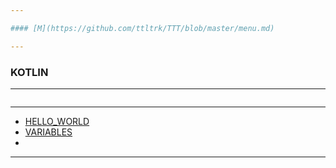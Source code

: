 ```yaml
---

#### [M](https://github.com/ttltrk/TTT/blob/master/menu.md)

---
```


### KOTLIN

---

```

```

---

* [HELLO_WORLD](https://github.com/ttltrk/TTT/tree/master/KOT/HELLO_WORLD/HELLO_WORLD.md)
* [VARIABLES](https://github.com/ttltrk/TTT/tree/master/KOT/VARIABLES/VARIABLES.md)
* []()

---
